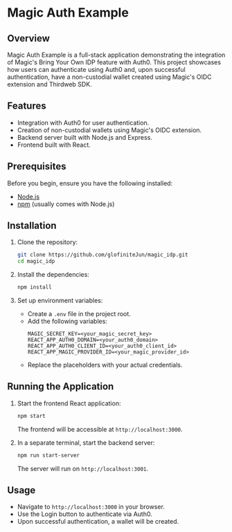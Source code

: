 # Magic Auth Example

## Overview
Magic Auth Example is a full-stack application demonstrating the integration of Magic's Bring Your Own IDP feature with Auth0. This project showcases how users can authenticate using Auth0 and, upon successful authentication, have a non-custodial wallet created using Magic's OIDC extension and Thirdweb SDK.

## Features
- Integration with Auth0 for user authentication.
- Creation of non-custodial wallets using Magic's OIDC extension.
- Backend server built with Node.js and Express.
- Frontend built with React.

## Prerequisites
Before you begin, ensure you have the following installed:
- [Node.js](https://nodejs.org/)
- [npm](https://www.npmjs.com/) (usually comes with Node.js)

## Installation
1. Clone the repository:
   ```sh
   git clone https://github.com/glofiniteJun/magic_idp.git
   cd magic_idp
   ```

2. Install the dependencies:
   ```sh
   npm install
   ```

3. Set up environment variables:
   - Create a `.env` file in the project root.
   - Add the following variables:
     ```
     MAGIC_SECRET_KEY=<your_magic_secret_key>
     REACT_APP_AUTH0_DOMAIN=<your_auth0_domain>
     REACT_APP_AUTH0_CLIENT_ID=<your_auth0_client_id>
     REACT_APP_MAGIC_PROVIDER_ID=<your_magic_provider_id>
     ```
   - Replace the placeholders with your actual credentials.

## Running the Application
1. Start the frontend React application:
   ```sh
   npm start
   ```
   The frontend will be accessible at `http://localhost:3000`.

2. In a separate terminal, start the backend server:
   ```sh
   npm run start-server
   ```
   The server will run on `http://localhost:3001`.

## Usage
- Navigate to `http://localhost:3000` in your browser.
- Use the Login button to authenticate via Auth0.
- Upon successful authentication, a wallet will be created.



